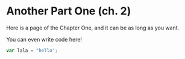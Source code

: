 # Another Part One (ch. 2)
Here is a page of the Chapter One, and it can be as long as you want.

You can even write code here!
```javascript
var lala = "hello";
```
